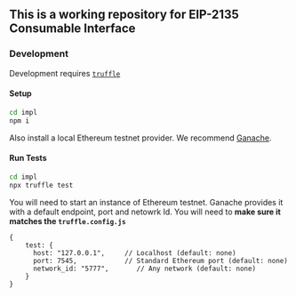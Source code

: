 ## This is a working repository for EIP-2135 Consumable Interface

### Development

Development requires [`truffle`](https://github.com/trufflesuite/truffle)

#### Setup
```bash
cd impl
npm i
```

Also install a local Ethereum testnet provider. We recommend [Ganache](https://github.com/trufflesuite/ganache/releases).



#### Run Tests

```bash
cd impl
npx truffle test
```


You will need to start an instance of Ethereum testnet. Ganache provides it with a default endpoint, port and netowrk Id. You will need to **make sure it matches the `truffle.config.js`**

```json5
{
    test: {
      host: "127.0.0.1",     // Localhost (default: none)
      port: 7545,            // Standard Ethereum port (default: none)
      network_id: "5777",       // Any network (default: none)
    }
}
```
